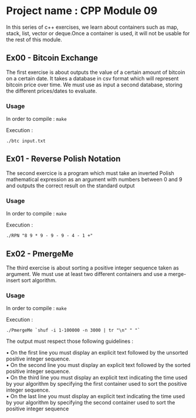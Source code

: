 # Project name : CPP Module 09

In this series of c++ exercises, we learn about containers such as map, stack, list, vector or deque.Once a container is used, it will not be usable for the rest of this module.

## Ex00 - Bitcoin Exchange
The first exercise is about outputs the value of a certain amount of bitcoin on a certain date. It takes a database in csv format which will represent bitcoin price over time. We must use as input a second database, storing the different prices/dates to evaluate.

### Usage

In order to compile : `make`

Execution :

```
./btc input.txt
```

## Ex01 - Reverse Polish Notation
The second exercice is a program which must take an inverted Polish mathematical expression as an argument with numbers between 0 and 9 and outputs the correct result on the standard output

### Usage

In order to compile : `make`

Execution :

```
./RPN "8 9 * 9 - 9 - 9 - 4 - 1 +"
```

## Ex02 - PmergeMe
The third exercise is about sorting a positive integer sequence taken as argument. We must use at least two different containers and use a merge-insert sort algorithm.

### Usage

In order to compile : `make`

Execution :

```
./PmergeMe `shuf -i 1-100000 -n 3000 | tr "\n" " "`
```
The output must respect those following guidelines :

• On the first line you must display an explicit text followed by the unsorted positive integer sequence.<br>
• On the second line you must display an explicit text followed by the sorted positive integer sequence.<br>
• On the third line you must display an explicit text indicating the time used by your algorithm by specifying the first container used to sort the positive integer sequence.<br>
• On the last line you must display an explicit text indicating the time used by your algorithm by specifying the second container used to sort the positive integer sequence<br>
